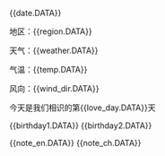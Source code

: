 {{date.DATA}} 

地区：{{region.DATA}} 

天气：{{weather.DATA}} 

气温：{{temp.DATA}} 

风向：{{wind_dir.DATA}} 

今天是我们相识的第{{love_day.DATA}}天 

{{birthday1.DATA}} 
{{birthday2.DATA}}


{{note_en.DATA}} 
{{note_ch.DATA}}
